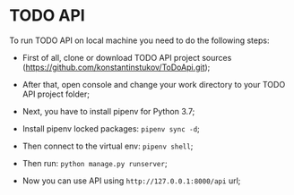 # TODO API

To run TODO API on local machine you need to do the following steps:

* First of all, clone or download TODO API project sources (<https://github.com/konstantinstukov/ToDoApi.git>);

* After that, open console and change your work directory to your TODO API project folder;

* Next, you have to install pipenv for Python 3.7;

* Install pipenv locked packages: `pipenv sync -d`;

* Then connect to the virtual env: `pipenv shell`;

* Then run: `python manage.py runserver`;

* Now you can use API using `http://127.0.0.1:8000/api` url;
